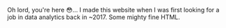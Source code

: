 Oh lord, you're here :flushed:... I made this website when I was first looking for a job in data analytics back in ~2017. Some mighty fine HTML.
